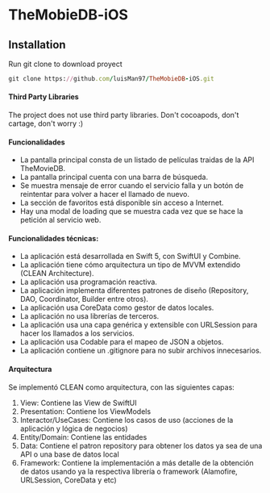 # TheMobieDB-iOS

## Installation
Run git clone to download proyect

```ruby
git clone https://github.com/luisMan97/TheMobieDB-iOS.git
```

#### Third Party Libraries
The project does not use third party libraries. Don't cocoapods, don't cartage, don't worry :)

#### Funcionalidades
- La pantalla principal consta de un listado de películas traidas de la API TheMovieDB.
- La pantalla principal cuenta con una barra de búsqueda.
- Se muestra mensaje de error cuando el servicio falla y un botón de reintentar para volver a hacer el llamado de nuevo.
- La sección de favoritos está disponible sin acceso a Internet.
- Hay una modal de loading que se muestra cada vez que se hace la petición al servicio web.

#### Funcionalidades técnicas:
- La aplicación está desarrollada en Swift 5, con SwiftUI y Combine.
- La aplicación tiene cómo arquitectura un tipo de MVVM extendido (CLEAN Architecture).
- La aplicación usa programación reactiva.
- La aplicación implementa diferentes patrones de diseño (Repository, DAO, Coordinator, Builder entre otros).
- La aplicación usa CoreData como gestor de datos locales.
- La aplicación no usa librerías de terceros.
- La aplicación usa una capa genérica y extensible con URLSession para hacer los llamados a los servicios.  
- La aplicación usa Codable para el mapeo de JSON a objetos. 
- La aplicación contiene un .gitignore para no subir archivos innecesarios.

#### Arquitectura
Se implementó CLEAN como arquitectura, con las siguientes capas:
1) View: Contiene las View de SwiftUI
2) Presentation: Contiene los ViewModels
3) Interactor/UseCases: Contiene los casos de uso (acciones de la aplicación y lógica de negocios)
4) Entity/Domain: Contiene las entidades
5) Data: Contiene el patron repository para obtener los datos ya sea de una API o una base de datos local
6) Framework: Contiene la implementación a más detalle de la obtención de datos usando ya la respectiva librería o framework (Alamofire, URLSession, CoreData y etc)
